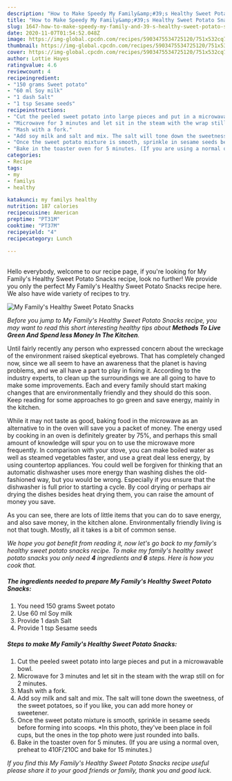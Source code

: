 ```yaml
---
description: "How to Make Speedy My Family&amp;#39;s Healthy Sweet Potato Snacks"
title: "How to Make Speedy My Family&amp;#39;s Healthy Sweet Potato Snacks"
slug: 1647-how-to-make-speedy-my-family-and-39-s-healthy-sweet-potato-snacks
date: 2020-11-07T01:54:52.048Z
image: https://img-global.cpcdn.com/recipes/5903475534725120/751x532cq70/my-familys-healthy-sweet-potato-snacks-recipe-main-photo.jpg
thumbnail: https://img-global.cpcdn.com/recipes/5903475534725120/751x532cq70/my-familys-healthy-sweet-potato-snacks-recipe-main-photo.jpg
cover: https://img-global.cpcdn.com/recipes/5903475534725120/751x532cq70/my-familys-healthy-sweet-potato-snacks-recipe-main-photo.jpg
author: Lottie Hayes
ratingvalue: 4.6
reviewcount: 4
recipeingredient:
- "150 grams Sweet potato"
- "60 ml Soy milk"
- "1 dash Salt"
- "1 tsp Sesame seeds"
recipeinstructions:
- "Cut the peeled sweet potato into large pieces and put in a microwavable bowl."
- "Microwave for 3 minutes and let sit in the steam with the wrap still on for 2 minutes."
- "Mash with a fork."
- "Add soy milk and salt and mix. The salt will tone down the sweetness, of the sweet potatoes, so if you like, you can add more honey or sweetener."
- "Once the sweet potato mixture is smooth, sprinkle in sesame seeds before forming into scoops. *In this photo, they&#39;ve been place in foil cups, but the ones in the top photo were just rounded into balls."
- "Bake in the toaster oven for 5 minutes. (If you are using a normal oven, preheat to 410F/210C and bake for 15 minutes.)"
categories:
- Recipe
tags:
- my
- familys
- healthy

katakunci: my familys healthy 
nutrition: 187 calories
recipecuisine: American
preptime: "PT31M"
cooktime: "PT37M"
recipeyield: "4"
recipecategory: Lunch

---
```

<br>
Hello everybody, welcome to our recipe page, if you're looking for My Family&#39;s Healthy Sweet Potato Snacks recipe, look no further! We provide you only the perfect My Family&#39;s Healthy Sweet Potato Snacks recipe here. We also have wide variety of recipes to try.
<br>


![My Family&#39;s Healthy Sweet Potato Snacks](https://img-global.cpcdn.com/recipes/5903475534725120/751x532cq70/my-familys-healthy-sweet-potato-snacks-recipe-main-photo.jpg)

<i>Before you jump to My Family&#39;s Healthy Sweet Potato Snacks recipe, you may want to read this short interesting healthy tips about 
<strong>Methods To Live Green And Spend less Money In The Kitchen</strong>.</i>
</br>

Until fairly recently any person who expressed concern about the wreckage of the environment raised skeptical eyebrows. That has completely changed now, since we all seem to have an awareness that the planet is having problems, and we all have a part to play in fixing it. According to the industry experts, to clean up the surroundings we are all going to have to make some improvements. Each and every family should start making changes that are environmentally friendly and they should do this soon. Keep reading for some approaches to go green and save energy, mainly in the kitchen.

While it may not taste as good, baking food in the microwave as an alternative to in the oven will save you a packet of money. The energy used by cooking in an oven is definitely greater by 75%, and perhaps this small amount of knowledge will spur you on to use the microwave more frequently. In comparison with your stove, you can make boiled water as well as steamed vegetables faster, and use a great deal less energy, by using countertop appliances. You could well be forgiven for thinking that an automatic dishwasher uses more energy than washing dishes the old-fashioned way, but you would be wrong. Especially if you ensure that the dishwasher is full prior to starting a cycle. By cool drying or perhaps air drying the dishes besides heat drying them, you can raise the amount of money you save.

As you can see, there are lots of little items that you can do to save energy, and also save money, in the kitchen alone. Environmentally friendly living is not that tough. Mostly, all it takes is a bit of common sense.


<i>We hope you got benefit from reading it, now let's go back to my family&#39;s healthy sweet potato snacks recipe. To make my family&#39;s healthy sweet potato snacks you only need <strong>4</strong> ingredients and <strong>6</strong> steps. Here is how you cook that.
</i>

##### The ingredients needed to prepare My Family&#39;s Healthy Sweet Potato Snacks:

1. You need 150 grams Sweet potato
1. Use 60 ml Soy milk
1. Provide 1 dash Salt
1. Provide 1 tsp Sesame seeds


##### Steps to make My Family&#39;s Healthy Sweet Potato Snacks:

1. Cut the peeled sweet potato into large pieces and put in a microwavable bowl.
1. Microwave for 3 minutes and let sit in the steam with the wrap still on for 2 minutes.
1. Mash with a fork.
1. Add soy milk and salt and mix. The salt will tone down the sweetness, of the sweet potatoes, so if you like, you can add more honey or sweetener.
1. Once the sweet potato mixture is smooth, sprinkle in sesame seeds before forming into scoops. *In this photo, they&#39;ve been place in foil cups, but the ones in the top photo were just rounded into balls.
1. Bake in the toaster oven for 5 minutes. (If you are using a normal oven, preheat to 410F/210C and bake for 15 minutes.)


<i>If you find this My Family&#39;s Healthy Sweet Potato Snacks recipe useful please share it to your good friends or family, thank you and good luck.</i>
